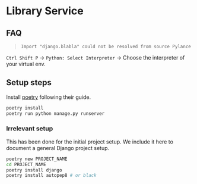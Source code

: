 # Library Service

## FAQ

> `Import "django.blabla" could not be resolved from source Pylance`

`Ctrl Shift P` -> `Python: Select Interpreter` -> Choose the interpreter of your virtual env.

## Setup steps

Install [poetry](https://python-poetry.org/) following their guide.

```sh
poetry install
poetry run python manage.py runserver
```

### Irrelevant setup

This has been done for the initial project setup. We include it here to document a general Django project setup.

```sh
poetry new PROJECT_NAME
cd PROJECT_NAME
poetry install django
poetry install autopep8 # or black
```
